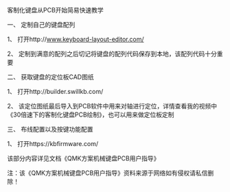 客制化键盘从PCB开始简易快速教学

一、  定制自己的键盘配列

1、    打开http://www.keyboard-layout-editor.com/

2、    定制到满意的配列之后切记将键盘的配列代码保存到本地，该配列代码十分重要

 

二、  获取键盘的定位板CAD图纸

1、    打开http://builder.swillkb.com/

2、    该定位图纸最后导入到PCB软件中用来对轴进行定位，详情查看我的视频中《30倍速下的客制化键盘PCB绘制》，也可以用来做定位板定制

三、  布线配置以及按键功能配置

1、    打开https://kbfirmware.com/

该部分内容详见文档《QMK方案机械键盘PCB用户指导》

 

注：该《QMK方案机械键盘PCB用户指导》资料来源于网络如有侵权请私信删除！